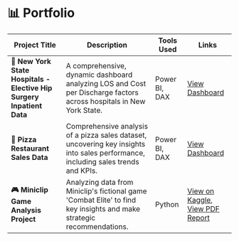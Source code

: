 # 📊 Portfolio

| Project Title                                                        | Description                                                                                                                             | Tools Used                       | Links                                                                                          |
|----------------------------------------------------------------------|-----------------------------------------------------------------------------------------------------------------------------------------|----------------------------------|-------------------------------------------------------------------------------------------------|
| **🏥 New York State Hospitals - Elective Hip Surgery Inpatient Data** | A comprehensive, dynamic dashboard analyzing LOS and Cost per Discharge factors across hospitals in New York State.                      | Power BI, DAX                    | [View Dashboard](https://app.powerbi.com/view?r=eyJrIjoiOTU5MjI4ZWMtN2I0Ni00ZDYzLTkxMGMtZGFlNDQxNmJkMGZhIiwidCI6ImRkZDQ2NTk0LTZlZGQtNGUzOS05YjMzLTdiNGVlNDlkNGUwZSJ9) |
| **🍕 Pizza Restaurant Sales Data**                                   | Comprehensive analysis of a pizza sales dataset, uncovering key insights into sales performance, including sales trends and KPIs.       | Power BI, DAX                    | [View Dashboard](https://app.powerbi.com/view?r=eyJrIjoiOTZiMjA4ZTctZmRlZS00NGM5LWI3MGUtZGI2ZTU1OWU4MjU3IiwidCI6ImE5ZTE4OGE2LWMzZjgtNGVhZS1iN2I5LTU0Nzg3ZDg5ZjkzNyJ9) |
| **🎮 Miniclip Game Analysis Project**                                | Analyzing data from Miniclip's fictional game 'Combat Elite' to find key insights and make strategic recommendations.                    | Python                           | [View on Kaggle](https://www.kaggle.com/yourusername/miniclip-game-analysis), [View PDF Report](https://4b3f5079-e123-40d9-a970-5604c303a2e6.filesusr.com/ugd/52d282_3e8eecb1141543eab5bebba0d0b9c76b.pdf) |
